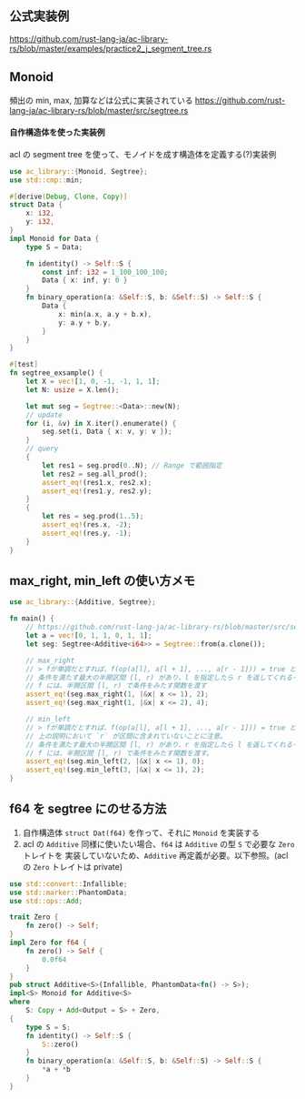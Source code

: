 ## 公式実装例

https://github.com/rust-lang-ja/ac-library-rs/blob/master/examples/practice2_j_segment_tree.rs

## Monoid

頻出の min, max, 加算などは公式に実装されている
https://github.com/rust-lang-ja/ac-library-rs/blob/master/src/segtree.rs

#### 自作構造体を使った実装例

acl の segment tree を使って、モノイドを成す構造体を定義する(?)実装例 

```rs
use ac_library::{Monoid, Segtree};
use std::cmp::min;

#[derive(Debug, Clone, Copy)]
struct Data {
    x: i32,
    y: i32,
}
impl Monoid for Data {
    type S = Data;

    fn identity() -> Self::S {
        const inf: i32 = 1_100_100_100;
        Data { x: inf, y: 0 }
    }
    fn binary_operation(a: &Self::S, b: &Self::S) -> Self::S {
        Data {
            x: min(a.x, a.y + b.x),
            y: a.y + b.y,
        }
    }
}

#[test]
fn segtree_exsample() {
    let X = vec![1, 0, -1, -1, 1, 1];
    let N: usize = X.len();

    let mut seg = Segtree::<Data>::new(N);
    // update
    for (i, &v) in X.iter().enumerate() {
        seg.set(i, Data { x: v, y: v });
    }
    // query
    {
        let res1 = seg.prod(0..N); // Range で範囲指定
        let res2 = seg.all_prod();
        assert_eq!(res1.x, res2.x);
        assert_eq!(res1.y, res2.y);
    }
    {
        let res = seg.prod(1..5);
        assert_eq!(res.x, -2);
        assert_eq!(res.y, -1);
    }
}
```

## max_right, min_left の使い方メモ

```rs
use ac_library::{Additive, Segtree};

fn main() {
    // https://github.com/rust-lang-ja/ac-library-rs/blob/master/src/segtree.rs
    let a = vec![0, 1, 1, 0, 1, 1];
    let seg: Segtree<Additive<i64>> = Segtree::from(a.clone());

    // max_right
    // > fが単調だとすれば、f(op(a[l], a[l + 1], ..., a[r - 1])) = true となる最大の r、と解釈することが可能です。
    // 条件を満たす最大の半開区間 [l, r) があり、l を指定したら r を返してくれるイメージ
    // f には、半開区間 [l, r) で条件をみたす関数を渡す
    assert_eq!(seg.max_right(1, |&x| x <= 1), 2);
    assert_eq!(seg.max_right(1, |&x| x <= 2), 4);

    // min_left
    // > fが単調だとすれば、f(op(a[l], a[l + 1], ..., a[r - 1])) = true となる最小の l、と解釈することが可能です。
    // 上の説明において `r` が区間に含まれていないことに注意。
    // 条件を満たす最大の半開区間 [l, r) があり、r を指定したら l を返してくれるイメージ
    // f には、半開区間 [l, r) で条件をみたす関数を渡す。
    assert_eq!(seg.min_left(2, |&x| x <= 1), 0);
    assert_eq!(seg.min_left(3, |&x| x <= 1), 2);
}
```

## f64 を segtree にのせる方法

1. 自作構造体 `struct Dat(f64)` を作って、それに `Monoid` を実装する
2. acl の `Additive` 同様に使いたい場合、`f64` は `Additive` の型 `S` で必要な `Zero` トレイトを 実装していないため、`Additive` 再定義が必要。以下参照。(acl の `Zero` トレイトは private)

```rs
use std::convert::Infallible;
use std::marker::PhantomData;
use std::ops::Add;

trait Zero {
    fn zero() -> Self;
}
impl Zero for f64 {
    fn zero() -> Self {
        0.0f64
    }
}
pub struct Additive<S>(Infallible, PhantomData<fn() -> S>);
impl<S> Monoid for Additive<S>
where
    S: Copy + Add<Output = S> + Zero,
{
    type S = S;
    fn identity() -> Self::S {
        S::zero()
    }
    fn binary_operation(a: &Self::S, b: &Self::S) -> Self::S {
        *a + *b
    }
}
```
